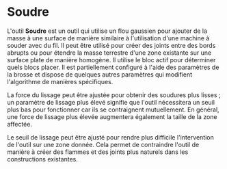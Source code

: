 # Soudre

L'outil **Soudre** est un outil qui utilise un flou gaussien pour ajouter de la masse à une surface de manière similaire à l'utilisation d'une machine à souder avec du fil. Il peut être utilisé pour créer des joints entre des bords abrupts ou pour étendre la masse terrestre d'une zone existante sur une surface plate de manière homogène. Il utilise le bloc actif pour déterminer quels blocs placer. Il est partiellement configuré à l'aide des paramètres de la brosse et dispose de quelques autres paramètres qui modifient l'algorithme de manières spécifiques.

La force du lissage peut être ajustée pour obtenir des soudures plus lisses ; un paramètre de lissage plus élevé signifie que l'outil nécessitera un seuil plus bas pour fonctionner car ils se contraignent mutuellement. En général, une force de lissage plus élevée augmentera également la taille de la zone affectée.

Le seuil de lissage peut être ajusté pour rendre plus difficile l'intervention de l'outil sur une zone donnée. Cela permet de contraindre l'outil de manière à créer des flammes et des joints plus naturels dans les constructions existantes.